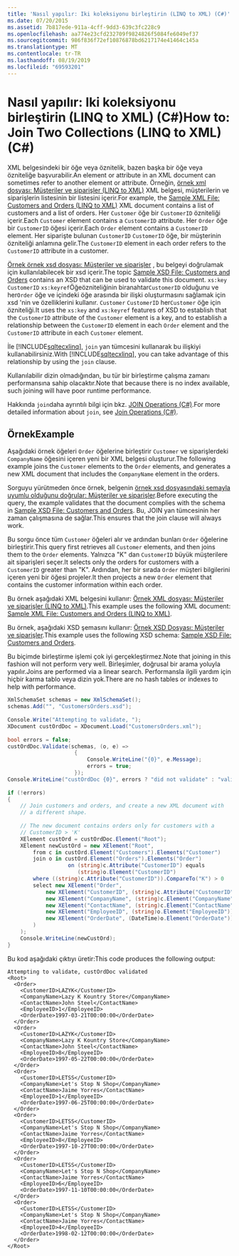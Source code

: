 ```yaml
---
title: 'Nasıl yapılır: Iki koleksiyonu birleştirin (LINQ to XML) (C#)'
ms.date: 07/20/2015
ms.assetid: 7b817ede-911a-4cff-9dd3-639c3fc228c9
ms.openlocfilehash: aa774e23cfd232709f9824826f5084fe6049ef37
ms.sourcegitcommit: 986f836f72ef10876878bd6217174e41464c145a
ms.translationtype: MT
ms.contentlocale: tr-TR
ms.lasthandoff: 08/19/2019
ms.locfileid: "69593201"
---
```

# <a name="how-to-join-two-collections-linq-to-xml-c"></a><span data-ttu-id="67ba9-102">Nasıl yapılır: Iki koleksiyonu birleştirin (LINQ to XML) (C#)</span><span class="sxs-lookup"><span data-stu-id="67ba9-102">How to: Join Two Collections (LINQ to XML) (C#)</span></span>
<span data-ttu-id="67ba9-103">XML belgesindeki bir öğe veya öznitelik, bazen başka bir öğe veya özniteliğe başvurabilir.</span><span class="sxs-lookup"><span data-stu-id="67ba9-103">An element or attribute in an XML document can sometimes refer to another element or attribute.</span></span> <span data-ttu-id="67ba9-104">Örneğin, [örnek xml dosyası: Müşteriler ve siparişler (LINQ to XML)](./sample-xml-file-customers-and-orders-linq-to-xml-2.md) XML belgesi, müşterilerin ve siparişlerin listesinin bir listesini içerir.</span><span class="sxs-lookup"><span data-stu-id="67ba9-104">For example, the [Sample XML File: Customers and Orders (LINQ to XML)](./sample-xml-file-customers-and-orders-linq-to-xml-2.md) XML document contains a list of customers and a list of orders.</span></span> <span data-ttu-id="67ba9-105">Her `Customer` öğe bir `CustomerID` özniteliği içerir.</span><span class="sxs-lookup"><span data-stu-id="67ba9-105">Each `Customer` element contains a `CustomerID` attribute.</span></span> <span data-ttu-id="67ba9-106">Her `Order` öğe bir `CustomerID` öğesi içerir.</span><span class="sxs-lookup"><span data-stu-id="67ba9-106">Each `Order` element contains a `CustomerID` element.</span></span> <span data-ttu-id="67ba9-107">Her siparişte bulunan `CustomerID` `CustomerID` öğe, bir müşterinin özniteliği anlamına gelir.</span><span class="sxs-lookup"><span data-stu-id="67ba9-107">The `CustomerID` element in each order refers to the `CustomerID` attribute in a customer.</span></span>  
  
 <span data-ttu-id="67ba9-108">[Örnek örnek xsd dosyası: Müşteriler ve siparişler](./sample-xsd-file-customers-and-orders1.md) , bu belgeyi doğrulamak için kullanılabilecek bir xsd içerir.</span><span class="sxs-lookup"><span data-stu-id="67ba9-108">The topic [Sample XSD File: Customers and Orders](./sample-xsd-file-customers-and-orders1.md) contains an XSD that can be used to validate this document.</span></span> <span data-ttu-id="67ba9-109">`xs:key` `CustomerID` `xs:keyref`Öğeözniteliğinin biranahtar`CustomerID` olduğunu ve her`Order` öğe ve içindeki öğe arasında bir ilişki oluşturmasını sağlamak için xsd 'nin ve özelliklerini kullanır. `Customer` `CustomerID` her`Customer` öğe için özniteliği.</span><span class="sxs-lookup"><span data-stu-id="67ba9-109">It uses the `xs:key` and `xs:keyref` features of XSD to establish that the `CustomerID` attribute of the `Customer` element is a key, and to establish a relationship between the `CustomerID` element in each `Order` element and the `CustomerID` attribute in each `Customer` element.</span></span>  
  
 <span data-ttu-id="67ba9-110">İle [!INCLUDE[sqltecxlinq](~/includes/sqltecxlinq-md.md)], `join` yan tümcesini kullanarak bu ilişkiyi kullanabilirsiniz.</span><span class="sxs-lookup"><span data-stu-id="67ba9-110">With [!INCLUDE[sqltecxlinq](~/includes/sqltecxlinq-md.md)], you can take advantage of this relationship by using the `join` clause.</span></span>  
  
 <span data-ttu-id="67ba9-111">Kullanılabilir dizin olmadığından, bu tür bir birleştirme çalışma zamanı performansına sahip olacaktır.</span><span class="sxs-lookup"><span data-stu-id="67ba9-111">Note that because there is no index available, such joining will have poor runtime performance.</span></span>  
  
 <span data-ttu-id="67ba9-112">Hakkında `join`daha ayrıntılı bilgi için bkz. [JOIN Operations (C#)](./join-operations.md).</span><span class="sxs-lookup"><span data-stu-id="67ba9-112">For more detailed information about `join`, see [Join Operations (C#)](./join-operations.md).</span></span>  
  
## <a name="example"></a><span data-ttu-id="67ba9-113">Örnek</span><span class="sxs-lookup"><span data-stu-id="67ba9-113">Example</span></span>  
 <span data-ttu-id="67ba9-114">Aşağıdaki örnek öğeleri `Order` öğelerine birleştirir `Customer` ve siparişlerdeki `CompanyName` öğesini içeren yeni bir XML belgesi oluşturur.</span><span class="sxs-lookup"><span data-stu-id="67ba9-114">The following example joins the `Customer` elements to the `Order` elements, and generates a new XML document that includes the `CompanyName` element in the orders.</span></span>  
  
 <span data-ttu-id="67ba9-115">Sorguyu yürütmeden önce örnek, belgenin [örnek xsd dosyasındaki şemayla uyumlu olduğunu doğrular: Müşteriler ve siparişler](./sample-xsd-file-customers-and-orders1.md).</span><span class="sxs-lookup"><span data-stu-id="67ba9-115">Before executing the query, the example validates that the document complies with the schema in [Sample XSD File: Customers and Orders](./sample-xsd-file-customers-and-orders1.md).</span></span> <span data-ttu-id="67ba9-116">Bu, JOIN yan tümcesinin her zaman çalışmasına de sağlar.</span><span class="sxs-lookup"><span data-stu-id="67ba9-116">This ensures that the join clause will always work.</span></span>  
  
 <span data-ttu-id="67ba9-117">Bu sorgu önce tüm `Customer` öğeleri alır ve ardından bunları `Order` öğelerine birleştirir.</span><span class="sxs-lookup"><span data-stu-id="67ba9-117">This query first retrieves all `Customer` elements, and then joins them to the `Order` elements.</span></span> <span data-ttu-id="67ba9-118">Yalnızca "K" dan `CustomerID` büyük müşterilere ait siparişleri seçer.</span><span class="sxs-lookup"><span data-stu-id="67ba9-118">It selects only the orders for customers with a `CustomerID` greater than "K".</span></span> <span data-ttu-id="67ba9-119">Ardından, her bir sırada `Order` müşteri bilgilerini içeren yeni bir öğesi projeler.</span><span class="sxs-lookup"><span data-stu-id="67ba9-119">It then projects a new `Order` element that contains the customer information within each order.</span></span>  
  
 <span data-ttu-id="67ba9-120">Bu örnek aşağıdaki XML belgesini kullanır: [Örnek XML dosyası: Müşteriler ve siparişler (LINQ to XML)](./sample-xml-file-customers-and-orders-linq-to-xml-2.md).</span><span class="sxs-lookup"><span data-stu-id="67ba9-120">This example uses the following XML document: [Sample XML File: Customers and Orders (LINQ to XML)](./sample-xml-file-customers-and-orders-linq-to-xml-2.md).</span></span>  
  
 <span data-ttu-id="67ba9-121">Bu örnek, aşağıdaki XSD şemasını kullanır: [Örnek XSD Dosyası: Müşteriler ve siparişler](./sample-xsd-file-customers-and-orders1.md).</span><span class="sxs-lookup"><span data-stu-id="67ba9-121">This example uses the following XSD schema: [Sample XSD File: Customers and Orders](./sample-xsd-file-customers-and-orders1.md).</span></span>  
  
 <span data-ttu-id="67ba9-122">Bu biçimde birleştirme işlemi çok iyi gerçekleştirmez.</span><span class="sxs-lookup"><span data-stu-id="67ba9-122">Note that joining in this fashion will not perform very well.</span></span> <span data-ttu-id="67ba9-123">Birleşimler, doğrusal bir arama yoluyla yapılır.</span><span class="sxs-lookup"><span data-stu-id="67ba9-123">Joins are performed via a linear search.</span></span> <span data-ttu-id="67ba9-124">Performansla ilgili yardım için hiçbir karma tablo veya dizin yok.</span><span class="sxs-lookup"><span data-stu-id="67ba9-124">There are no hash tables or indexes to help with performance.</span></span>  
  
```csharp  
XmlSchemaSet schemas = new XmlSchemaSet();  
schemas.Add("", "CustomersOrders.xsd");  
  
Console.Write("Attempting to validate, ");  
XDocument custOrdDoc = XDocument.Load("CustomersOrders.xml");  
  
bool errors = false;  
custOrdDoc.Validate(schemas, (o, e) =>  
                     {  
                         Console.WriteLine("{0}", e.Message);  
                         errors = true;  
                     });  
Console.WriteLine("custOrdDoc {0}", errors ? "did not validate" : "validated");  
  
if (!errors)  
{  
    // Join customers and orders, and create a new XML document with  
    // a different shape.  
  
    // The new document contains orders only for customers with a  
    // CustomerID > 'K'  
    XElement custOrd = custOrdDoc.Element("Root");  
    XElement newCustOrd = new XElement("Root",  
        from c in custOrd.Element("Customers").Elements("Customer")  
        join o in custOrd.Element("Orders").Elements("Order")  
                   on (string)c.Attribute("CustomerID") equals  
                      (string)o.Element("CustomerID")  
        where ((string)c.Attribute("CustomerID")).CompareTo("K") > 0  
        select new XElement("Order",  
            new XElement("CustomerID", (string)c.Attribute("CustomerID")),  
            new XElement("CompanyName", (string)c.Element("CompanyName")),  
            new XElement("ContactName", (string)c.Element("ContactName")),  
            new XElement("EmployeeID", (string)o.Element("EmployeeID")),  
            new XElement("OrderDate", (DateTime)o.Element("OrderDate"))  
        )  
    );  
    Console.WriteLine(newCustOrd);  
}  
```  
  
 <span data-ttu-id="67ba9-125">Bu kod aşağıdaki çıktıyı üretir:</span><span class="sxs-lookup"><span data-stu-id="67ba9-125">This code produces the following output:</span></span>  
  
```  
Attempting to validate, custOrdDoc validated  
<Root>  
  <Order>  
    <CustomerID>LAZYK</CustomerID>  
    <CompanyName>Lazy K Kountry Store</CompanyName>  
    <ContactName>John Steel</ContactName>  
    <EmployeeID>1</EmployeeID>  
    <OrderDate>1997-03-21T00:00:00</OrderDate>  
  </Order>  
  <Order>  
    <CustomerID>LAZYK</CustomerID>  
    <CompanyName>Lazy K Kountry Store</CompanyName>  
    <ContactName>John Steel</ContactName>  
    <EmployeeID>8</EmployeeID>  
    <OrderDate>1997-05-22T00:00:00</OrderDate>  
  </Order>  
  <Order>  
    <CustomerID>LETSS</CustomerID>  
    <CompanyName>Let's Stop N Shop</CompanyName>  
    <ContactName>Jaime Yorres</ContactName>  
    <EmployeeID>1</EmployeeID>  
    <OrderDate>1997-06-25T00:00:00</OrderDate>  
  </Order>  
  <Order>  
    <CustomerID>LETSS</CustomerID>  
    <CompanyName>Let's Stop N Shop</CompanyName>  
    <ContactName>Jaime Yorres</ContactName>  
    <EmployeeID>8</EmployeeID>  
    <OrderDate>1997-10-27T00:00:00</OrderDate>  
  </Order>  
  <Order>  
    <CustomerID>LETSS</CustomerID>  
    <CompanyName>Let's Stop N Shop</CompanyName>  
    <ContactName>Jaime Yorres</ContactName>  
    <EmployeeID>6</EmployeeID>  
    <OrderDate>1997-11-10T00:00:00</OrderDate>  
  </Order>  
  <Order>  
    <CustomerID>LETSS</CustomerID>  
    <CompanyName>Let's Stop N Shop</CompanyName>  
    <ContactName>Jaime Yorres</ContactName>  
    <EmployeeID>4</EmployeeID>  
    <OrderDate>1998-02-12T00:00:00</OrderDate>  
  </Order>  
</Root>  
```  
